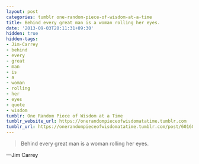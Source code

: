 ```yaml
---
layout: post
categories: tumblr one-random-piece-of-wisdom-at-a-time
title: Behind every great man is a woman rolling her eyes.
date: '2013-09-03T20:11:31+09:30'
hidden: true
hidden-tags:
- Jim-Carrey
- behind
- every
- great
- man
- is
- a
- woman
- rolling
- her
- eyes
- quote
- wisdom
tumblr: One Random Piece of Wisdom at a Time
tumblr_website_url: https://onerandompieceofwisdomatatime.tumblr.com
tumblr_url: https://onerandompieceofwisdomatatime.tumblr.com/post/60168003297/behind-every-great-man-is-a-woman-rolling-her
---
```

> Behind every great man is a woman rolling her eyes.

—Jim Carrey

